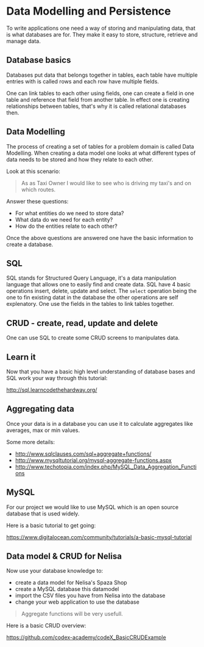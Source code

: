 # Data Modelling and Persistence

To write applications one need a way of storing and manipulating data, that is what databases are for. They make 
it easy to store, structure, retrieve and manage data.

## Database basics

Databases put data that belongs together in tables, each table have multiple entries with is called rows and 
each row have multiple fields.

One can link tables to each other using fields, one can create a field in one table and reference that field 
from another table. In effect one is creating relationships between tables, that's why it is called relational databases then.


## Data Modelling

The process of creating a set of tables for a problem domain is called Data Modelling. When creating a data model one looks at what different types of data needs to be stored and how they relate to each other.

Look at this scenario:

> As as Taxi Owner I would like to see who is driving my taxi's and on which routes.

Answer these questions:
  * For what entities do we need to store data?
  * What data do we need for each entity?
  * How do the entities relate to each other?

Once the above questions are answered one have the basic information to create a database. 

## SQL

SQL stands for Structured Query Language, it's a data manipulation language that allows one to easily find and create data. SQL have 4 basic operations insert, delete, update and select. The ```select``` operation being the one to fin existing datat in the database the other operations are self explenatory. One use the fields in the tables to link tables together.

## CRUD - create, read, update and delete

One can use SQL to create some CRUD screens to manipulates data.

## Learn it

Now that you have a basic high level understanding of database bases and SQL work your way through this tutorial:

http://sql.learncodethehardway.org/

## Aggregating data

Once your data is in a database you can use it to calculate aggregates like averages, max or min values.

Some more details:

* http://www.sqlclauses.com/sql+aggregate+functions/
* http://www.mysqltutorial.org/mysql-aggregate-functions.aspx
* http://www.techotopia.com/index.php/MySQL_Data_Aggregation_Functions

## MySQL

For our project we would like to use MySQL which is an open source database that is used widely.

Here is a basic tutorial to get going:

https://www.digitalocean.com/community/tutorials/a-basic-mysql-tutorial

## Data model & CRUD for Nelisa

Now use your database knowledge to:

* create a data model for Nelisa's Spaza Shop
* create a MySQL database this datamodel
* import the CSV files you have from Nelisa into the database
* change your web application to use the database

> Aggregate functions will be very usefull.

Here is a basic CRUD overview:

https://github.com/codex-academy/codeX_BasicCRUDExample
